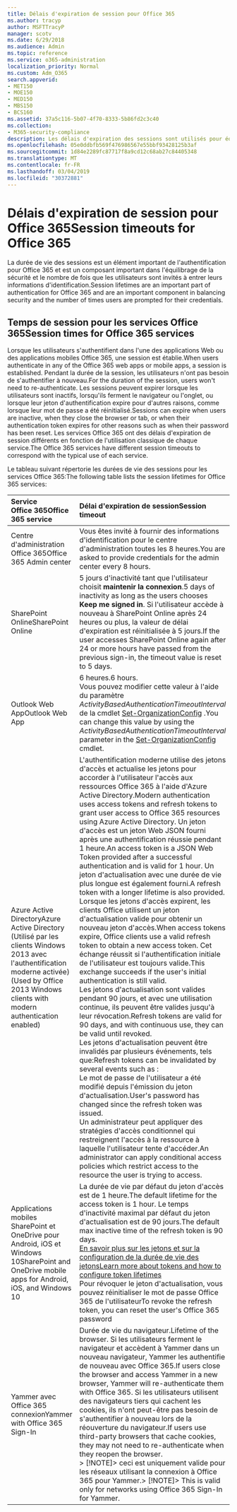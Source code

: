 ```yaml
---
title: Délais d'expiration de session pour Office 365
ms.author: tracyp
author: MSFTTracyP
manager: scotv
ms.date: 6/29/2018
ms.audience: Admin
ms.topic: reference
ms.service: o365-administration
localization_priority: Normal
ms.custom: Adm_O365
search.appverid:
- MET150
- MOE150
- MED150
- MBS150
- BCS160
ms.assetid: 37a5c116-5b07-4f70-8333-5b86fd2c3c40
ms.collection:
- M365-security-compliance
description: Les délais d'expiration des sessions sont utilisés pour équilibrer les Securtiy et la facilité d'accès dans les applications clientes Office 365.
ms.openlocfilehash: 05e0ddbfb569f476986567e55bbf93428125b3af
ms.sourcegitcommit: 1d84e2289fc87717f8a9cd12c68ab27c84405348
ms.translationtype: MT
ms.contentlocale: fr-FR
ms.lasthandoff: 03/04/2019
ms.locfileid: "30372881"
---
```

# <a name="session-timeouts-for-office-365"></a><span data-ttu-id="2cd0a-103">Délais d'expiration de session pour Office 365</span><span class="sxs-lookup"><span data-stu-id="2cd0a-103">Session timeouts for Office 365</span></span>

<span data-ttu-id="2cd0a-104">La durée de vie des sessions est un élément important de l'authentification pour Office 365 et est un composant important dans l'équilibrage de la sécurité et le nombre de fois que les utilisateurs sont invités à entrer leurs informations d'identification.</span><span class="sxs-lookup"><span data-stu-id="2cd0a-104">Session lifetimes are an important part of authentication for Office 365 and are an important component in balancing security and the number of times users are prompted for their credentials.</span></span>
  
## <a name="session-times-for-office-365-services"></a><span data-ttu-id="2cd0a-105">Temps de session pour les services Office 365</span><span class="sxs-lookup"><span data-stu-id="2cd0a-105">Session times for Office 365 services</span></span>

<span data-ttu-id="2cd0a-106">Lorsque les utilisateurs s'authentifient dans l'une des applications Web ou des applications mobiles Office 365, une session est établie.</span><span class="sxs-lookup"><span data-stu-id="2cd0a-106">When users authenticate in any of the Office 365 web apps or mobile apps, a session is established.</span></span> <span data-ttu-id="2cd0a-107">Pendant la durée de la session, les utilisateurs n'ont pas besoin de s'authentifier à nouveau.</span><span class="sxs-lookup"><span data-stu-id="2cd0a-107">For the duration of the session, users won't need to re-authenticate.</span></span> <span data-ttu-id="2cd0a-108">Les sessions peuvent expirer lorsque les utilisateurs sont inactifs, lorsqu'ils ferment le navigateur ou l'onglet, ou lorsque leur jeton d'authentification expire pour d'autres raisons, comme lorsque leur mot de passe a été réinitialisé.</span><span class="sxs-lookup"><span data-stu-id="2cd0a-108">Sessions can expire when users are inactive, when they close the browser or tab, or when their authentication token expires for other reasons such as when their password has been reset.</span></span> <span data-ttu-id="2cd0a-109">Les services Office 365 ont des délais d'expiration de session différents en fonction de l'utilisation classique de chaque service.</span><span class="sxs-lookup"><span data-stu-id="2cd0a-109">The Office 365 services have different session timeouts to correspond with the typical use of each service.</span></span>
  
<span data-ttu-id="2cd0a-110">Le tableau suivant répertorie les durées de vie des sessions pour les services Office 365:</span><span class="sxs-lookup"><span data-stu-id="2cd0a-110">The following table lists the session lifetimes for Office 365 services:</span></span>
  
|<span data-ttu-id="2cd0a-111">**Service Office 365**</span><span class="sxs-lookup"><span data-stu-id="2cd0a-111">**Office 365 service**</span></span>|<span data-ttu-id="2cd0a-112">**Délai d'expiration de session**</span><span class="sxs-lookup"><span data-stu-id="2cd0a-112">**Session timeout**</span></span>|
|:-----|:-----|
|<span data-ttu-id="2cd0a-113">Centre d'administration Office 365</span><span class="sxs-lookup"><span data-stu-id="2cd0a-113">Office 365 Admin center</span></span>  <br/> |<span data-ttu-id="2cd0a-114">Vous êtes invité à fournir des informations d'identification pour le centre d'administration toutes les 8 heures.</span><span class="sxs-lookup"><span data-stu-id="2cd0a-114">You are asked to provide credentials for the admin center every 8 hours.</span></span>  <br/> |
|<span data-ttu-id="2cd0a-115">SharePoint Online</span><span class="sxs-lookup"><span data-stu-id="2cd0a-115">SharePoint Online</span></span>  <br/> |<span data-ttu-id="2cd0a-116">5 jours d'inactivité tant que l'utilisateur choisit **maintenir la connexion**.</span><span class="sxs-lookup"><span data-stu-id="2cd0a-116">5 days of inactivity as long as the users chooses **Keep me signed in**.</span></span> <span data-ttu-id="2cd0a-117">Si l'utilisateur accède à nouveau à SharePoint Online après 24 heures ou plus, la valeur de délai d'expiration est réinitialisée à 5 jours.</span><span class="sxs-lookup"><span data-stu-id="2cd0a-117">If the user accesses SharePoint Online again after 24 or more hours have passed from the previous sign-in, the timeout value is reset to 5 days.</span></span>  <br/> |
|<span data-ttu-id="2cd0a-118">Outlook Web App</span><span class="sxs-lookup"><span data-stu-id="2cd0a-118">Outlook Web App</span></span>  <br/> |<span data-ttu-id="2cd0a-119">6 heures.</span><span class="sxs-lookup"><span data-stu-id="2cd0a-119">6 hours.</span></span>  <br/> <span data-ttu-id="2cd0a-120">Vous pouvez modifier cette valeur à l'aide du paramètre _ActivityBasedAuthenticationTimeoutInterval_ de la cmdlet [Set-OrganizationConfig](https://go.microsoft.com/fwlink/p/?LinkId=615378) .</span><span class="sxs-lookup"><span data-stu-id="2cd0a-120">You can change this value by using the  _ActivityBasedAuthenticationTimeoutInterval_ parameter in the [Set-OrganizationConfig](https://go.microsoft.com/fwlink/p/?LinkId=615378) cmdlet.</span></span>  <br/> |
|<span data-ttu-id="2cd0a-121">Azure Active Directory</span><span class="sxs-lookup"><span data-stu-id="2cd0a-121">Azure Active Directory</span></span>  <br/> <span data-ttu-id="2cd0a-122">(Utilisé par les clients Windows 2013 avec l'authentification moderne activée)</span><span class="sxs-lookup"><span data-stu-id="2cd0a-122">(Used by Office 2013 Windows clients with modern authentication enabled)</span></span>  <br/> | <span data-ttu-id="2cd0a-123">L'authentification moderne utilise des jetons d'accès et actualise les jetons pour accorder à l'utilisateur l'accès aux ressources Office 365 à l'aide d'Azure Active Directory.</span><span class="sxs-lookup"><span data-stu-id="2cd0a-123">Modern authentication uses access tokens and refresh tokens to grant user access to Office 365 resources using Azure Active Directory.</span></span> <span data-ttu-id="2cd0a-124">Un jeton d'accès est un jeton Web JSON fourni après une authentification réussie pendant 1 heure.</span><span class="sxs-lookup"><span data-stu-id="2cd0a-124">An access token is a JSON Web Token provided after a successful authentication and is valid for 1 hour.</span></span> <span data-ttu-id="2cd0a-125">Un jeton d'actualisation avec une durée de vie plus longue est également fourni.</span><span class="sxs-lookup"><span data-stu-id="2cd0a-125">A refresh token with a longer lifetime is also provided.</span></span> <span data-ttu-id="2cd0a-126">Lorsque les jetons d'accès expirent, les clients Office utilisent un jeton d'actualisation valide pour obtenir un nouveau jeton d'accès.</span><span class="sxs-lookup"><span data-stu-id="2cd0a-126">When access tokens expire, Office clients use a valid refresh token to obtain a new access token.</span></span> <span data-ttu-id="2cd0a-127">Cet échange réussit si l'authentification initiale de l'utilisateur est toujours valide.</span><span class="sxs-lookup"><span data-stu-id="2cd0a-127">This exchange succeeds if the user's initial authentication is still valid.</span></span>  <br/>  <span data-ttu-id="2cd0a-128">Les jetons d'actualisation sont valides pendant 90 jours, et avec une utilisation continue, ils peuvent être valides jusqu'à leur révocation.</span><span class="sxs-lookup"><span data-stu-id="2cd0a-128">Refresh tokens are valid for 90 days, and with continuous use, they can be valid until revoked.</span></span>  <br/>  <span data-ttu-id="2cd0a-129">Les jetons d'actualisation peuvent être invalidés par plusieurs événements, tels que:</span><span class="sxs-lookup"><span data-stu-id="2cd0a-129">Refresh tokens can be invalidated by several events such as :</span></span>  <br/>  <span data-ttu-id="2cd0a-130">Le mot de passe de l'utilisateur a été modifié depuis l'émission du jeton d'actualisation.</span><span class="sxs-lookup"><span data-stu-id="2cd0a-130">User's password has changed since the refresh token was issued.</span></span>  <br/>  <span data-ttu-id="2cd0a-131">Un administrateur peut appliquer des stratégies d'accès conditionnel qui restreignent l'accès à la ressource à laquelle l'utilisateur tente d'accéder.</span><span class="sxs-lookup"><span data-stu-id="2cd0a-131">An administrator can apply conditional access policies which restrict access to the resource the user is trying to access.</span></span>  <br/> |
|<span data-ttu-id="2cd0a-132">Applications mobiles SharePoint et OneDrive pour Android, iOS et Windows 10</span><span class="sxs-lookup"><span data-stu-id="2cd0a-132">SharePoint and OneDrive mobile apps for Android, iOS, and Windows 10</span></span>  <br/> |<span data-ttu-id="2cd0a-133">La durée de vie par défaut du jeton d'accès est de 1 heure.</span><span class="sxs-lookup"><span data-stu-id="2cd0a-133">The default lifetime for the access token is 1 hour.</span></span> <span data-ttu-id="2cd0a-134">Le temps d'inactivité maximal par défaut du jeton d'actualisation est de 90 jours.</span><span class="sxs-lookup"><span data-stu-id="2cd0a-134">The default max inactive time of the refresh token is 90 days.</span></span>  <br/> [<span data-ttu-id="2cd0a-135">En savoir plus sur les jetons et sur la configuration de la durée de vie des jetons</span><span class="sxs-lookup"><span data-stu-id="2cd0a-135">Learn more about tokens and how to configure token lifetimes</span></span>](https://docs.microsoft.com/en-us/azure/active-directory/active-directory-configurable-token-lifetimes) <br/> <span data-ttu-id="2cd0a-136">Pour révoquer le jeton d'actualisation, vous pouvez réinitialiser le mot de passe Office 365 de l'utilisateur</span><span class="sxs-lookup"><span data-stu-id="2cd0a-136">To revoke the refresh token, you can reset the user's Office 365 password</span></span>  <br/> |
|<span data-ttu-id="2cd0a-137">Yammer avec Office 365 connexion</span><span class="sxs-lookup"><span data-stu-id="2cd0a-137">Yammer with Office 365 Sign-In</span></span>  <br/> |<span data-ttu-id="2cd0a-138">Durée de vie du navigateur.</span><span class="sxs-lookup"><span data-stu-id="2cd0a-138">Lifetime of the browser.</span></span> <span data-ttu-id="2cd0a-139">Si les utilisateurs ferment le navigateur et accèdent à Yammer dans un nouveau navigateur, Yammer les authentifie de nouveau avec Office 365.</span><span class="sxs-lookup"><span data-stu-id="2cd0a-139">If users close the browser and access Yammer in a new browser, Yammer will re-authenticate them with Office 365.</span></span> <span data-ttu-id="2cd0a-140">Si les utilisateurs utilisent des navigateurs tiers qui cachent les cookies, ils n'ont peut-être pas besoin de s'authentifier à nouveau lors de la réouverture du navigateur.</span><span class="sxs-lookup"><span data-stu-id="2cd0a-140">If users use third-party browsers that cache cookies, they may not need to re-authenticate when they reopen the browser.</span></span>  <br/> <span data-ttu-id="2cd0a-141">> [!NOTE]> ceci est uniquement valide pour les réseaux utilisant la connexion à Office 365 pour Yammer.</span><span class="sxs-lookup"><span data-stu-id="2cd0a-141">> [!NOTE]> This is valid only for networks using Office 365 Sign-In for Yammer.</span></span>           |
   


